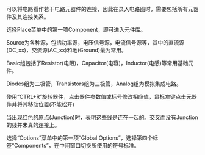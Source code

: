可以将电路看作若干电路元器件的连接，因此在录入电路图时，需要包括所有元器件及其连接关系。

选择Place菜单中的第一项Component，即可进入元件库。

Source为各种源，包括功率源，电压信号源，电流信号源等，其中的直流源(DC_xx)，交流源(AC_xx)和地(Ground)最为常用。

Basic组包括了Resistor(电阻)，Capacitor(电容)，Inductor(电感)等常用基础元件。

Diodes组为二极管，Transistors组为三极管，Analog组为模拟集成电路。

使用“CTRL+R”旋转器件，点击器件参数值或标号修改相应值，鼠标左键点击元器件并将其移动位置(不能松开)

当出现红色的原点(Junction)时，表明这些线是连在一起的。交叉而没有Junction的线并未真的连接上。

选择“Options”菜单中的第一项“Global Options”，选择第四个标签“Components”，在中间窗口切换所使用的符号标准。